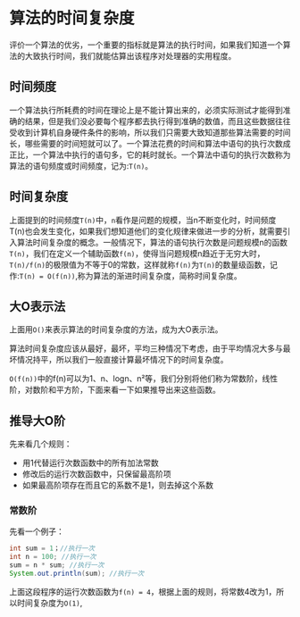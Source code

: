 # 算法的时间复杂度

评价一个算法的优劣，一个重要的指标就是算法的执行时间，如果我们知道一个算法的大致执行时间，我们就能估算出该程序对处理器的实用程度。    

## 时间频度  

一个算法执行所耗费的时间在理论上是不能计算出来的，必须实际测试才能得到准确的结果，但是我们没必要每个程序都去执行得到准确的数值，而且这些数据往往受收到计算机自身硬件条件的影响，所以我们只需要大致知道那些算法需要的时间长，哪些需要的时间短就可以了。一个算法花费的时间和算法中语句的执行次数成正比，一个算法中执行的语句多，它的耗时就长。一个算法中语句的执行次数称为算法的语句频度或时间频度，记为:`T(n)`。

## 时间复杂度 

上面提到的时间频度`T(n)`中，`n`看作是问题的规模，当n不断变化时，时间频度T(n)也会发生变化，如果我们想知道他们的变化规律来做进一步的分析，就需要引入算法时间复杂度的概念。一般情况下，算法的语句执行次数是问题规模n的函数`T(n)`，我们在定义一个辅助函数`f(n)`，使得当问题规模n趋近于无穷大时，`T(n)/f(n)`的极限值为不等于0的常数，这样就称`f(n)`为`T(n)`的数量级函数，记作:`T(n) = O(f(n))`,称为算法的渐进时间复杂度，简称时间复杂度。       

## 大O表示法   

上面用`O()`来表示算法的时间复杂度的方法，成为大O表示法。    

算法时间复杂度应该从最好，最坏，平均三种情况下考虑，由于平均情况大多与最坏情况持平，所以我们一般直接计算最坏情况下的时间复杂度。     

`O(f(n))`中的f(n)可以为1、n、logn、n²等，我们分别将他们称为常数阶，线性阶，对数阶和平方阶，下面来看一下如果推导出来这些函数。       

## 推导大O阶   

先来看几个规则：

* 用1代替运行次数函数中的所有加法常数
* 修改后的运行次数函数中，只保留最高阶项 
* 如果最高阶项存在而且它的系数不是1，则去掉这个系数    



### 常数阶   

先看一个例子：  

```java 
int sum = 1；//执行一次
int n = 100; //执行一次
sum = n * sum; //执行一次
System.out.println(sum); //执行一次
```

上面这段程序的运行次数函数为`f(n) = 4`，根据上面的规则，将常数4改为1，所以时间复杂度为`O(1)`,